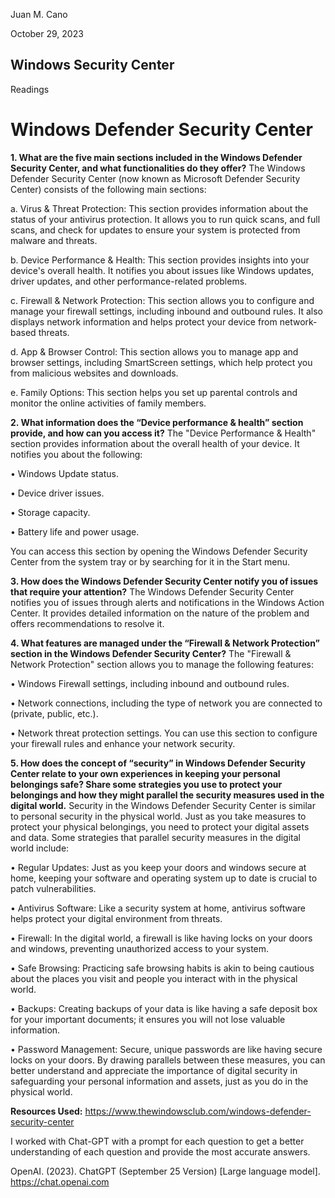 
Juan M. Cano									

October 29, 2023

## Windows Security Center

Readings

# Windows Defender Security Center

**1. What are the five main sections included in the Windows Defender Security Center, and what functionalities do they offer?** The Windows Defender Security Center (now known as Microsoft Defender Security Center) consists of the following main sections:

a. Virus & Threat Protection: This section provides information about the status of your antivirus protection. It allows you to run quick scans, and full scans, and check for updates to ensure your system is protected from malware and threats.

b. Device Performance & Health: This section provides insights into your device's overall health. It notifies you about issues like Windows updates, driver updates, and other performance-related problems.

c. Firewall & Network Protection: This section allows you to configure and manage your firewall settings, including inbound and outbound rules. It also displays network information and helps protect your device from network-based threats.

d. App & Browser Control: This section allows you to manage app and browser settings, including SmartScreen settings, which help protect you from malicious websites and downloads.

e. Family Options: This section helps you set up parental controls and monitor the online activities of family members.

**2. What information does the “Device performance & health” section provide, and how can you access it?** The "Device Performance & Health" section provides information about the overall health of your device. It notifies you about the following:

•	Windows Update status.

•	Device driver issues.

•	Storage capacity.

•	Battery life and power usage.

You can access this section by opening the Windows Defender Security Center from the system tray or by searching for it in the Start menu.

**3. How does the Windows Defender Security Center notify you of issues that require your attention?** The Windows Defender Security Center notifies you of issues through alerts and notifications in the Windows Action Center. It provides detailed information on the nature of the problem and offers recommendations to resolve it.

**4. What features are managed under the “Firewall & Network Protection” section in the Windows Defender Security Center?** The "Firewall & Network Protection" section allows you to manage the following features:

•	Windows Firewall settings, including inbound and outbound rules.

•	Network connections, including the type of network you are connected to (private, public, etc.).

•	Network threat protection settings.
You can use this section to configure your firewall rules and enhance your network security.

**5. How does the concept of “security” in Windows Defender Security Center relate to your own experiences in keeping your personal belongings safe? Share some strategies you use to protect your belongings and how they might parallel the security measures used in the digital world.** Security in the Windows Defender Security Center is similar to personal security in the physical world. Just as you take measures to protect your physical belongings, you need to protect your digital assets and data. Some strategies that parallel security measures in the digital world include:

•	Regular Updates: Just as you keep your doors and windows secure at home, keeping your software and operating system up to date is crucial to patch vulnerabilities.

•	Antivirus Software: Like a security system at home, antivirus software helps protect your digital environment from threats.

•	Firewall: In the digital world, a firewall is like having locks on your doors and windows, preventing unauthorized access to your system.

•	Safe Browsing: Practicing safe browsing habits is akin to being cautious about the places you visit and people you interact with in the physical world.

•	Backups: Creating backups of your data is like having a safe deposit box for your important documents; it ensures you will not lose valuable information.

•	Password Management: Secure, unique passwords are like having secure locks on your doors.
By drawing parallels between these measures, you can better understand and appreciate the importance of digital security in safeguarding your personal information and assets, just as you do in the physical world.
 
**Resources Used:**
https://www.thewindowsclub.com/windows-defender-security-center


I worked with Chat-GPT with a prompt for each question to get a better understanding of each question and provide the most accurate answers. 

OpenAI. (2023). ChatGPT (September 25 Version) [Large language model]. https://chat.openai.com
